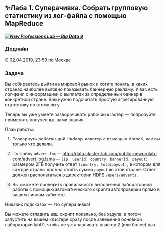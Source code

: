 ## ✨Лаба 1. Суперачивка. Собрать групповую статистику из лог-файла с помощью MapReduce

##### [![New Professions Lab — Big Data 9](http://data.newprolab.com/public-newprolab-com/npl7.svg)](https://github.com/newprolab/content_bigdata9)

### Дедлайн

⏰ 02.04.2019, 23:59 по Москве

### Задача

Вы собираетесь выйти на мировой рынок и хотите понять, в каких странах наиболее выгодно показывать баннерную рекламу. У вас есть лог-файл с информацией о выплатах за определённый баннер в конкретной стране. Вам нужно подсчитать простую агрегированную статистику по этому логу. 

Теперь вы уже умеете разворачивать рабочий кластер — попробуйте применить полученные вами знания.

План работы:
1. Развернуть работающий Hadoop-кластер с помощью Ambari, как вы только что делали.

2. По файлу `advert.log` — http://data.cluster-lab.com/public-newprolab-com/advert.log.lzma —  `(ip, userid, country, bannerid, payout)` размером 2ГБ получить ответ `(country, totalpayout)`, в котором для каждой страны должна стоять сумма `payout` по этой стране. Ответ должен располагаться в директории HDFS `/users/adverts`.

3. Вы сможете проверить правильность выполнения лабораторной работы с помощью автоматического скрипта автопроверки прямо в вашем личном кабинете.

Никаких подсказок — это суперачивка!

Вы можете отладить ваш скрипт локально, без хадупа, а потом запустить на вашем кластере сразу после завешения основной лабораторки lab01, чтобы не устанавливать кластер 2 (или более) раз.

